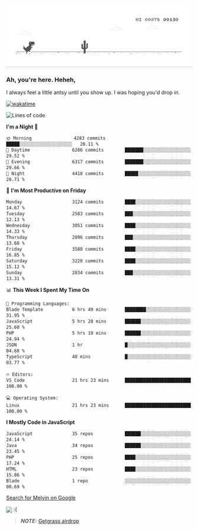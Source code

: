 
<div align="center">
    <img align="center" src="dino.gif">
</div>

### Ah, you're here. Heheh, 
I always feel a little antsy until you show up. I was hoping you'd drop in.

[![wakatime](https://wakatime.com/badge/user/8ad4afa2-1a56-40d1-a949-4663473915b6.svg)](https://wakatime.com/@mrepol742)

<!--START_SECTION:mrepol742-->
![Lines of code](https://img.shields.io/badge/From%20Hello%20World%20I%27ve%20Written-13.9%20million%20lines%20of%20code-blue)

**I'm a Night 🦉** 

```text
🌞 Morning                4283 commits        █████░░░░░░░░░░░░░░░░░░░░   20.11 % 
🌆 Daytime                6286 commits        ███████░░░░░░░░░░░░░░░░░░   29.52 % 
🌃 Evening                6317 commits        ███████░░░░░░░░░░░░░░░░░░   29.66 % 
🌙 Night                  4410 commits        █████░░░░░░░░░░░░░░░░░░░░   20.71 % 
```
📅 **I'm Most Productive on Friday** 

```text
Monday                   3124 commits        ████░░░░░░░░░░░░░░░░░░░░░   14.67 % 
Tuesday                  2583 commits        ███░░░░░░░░░░░░░░░░░░░░░░   12.13 % 
Wednesday                3051 commits        ████░░░░░░░░░░░░░░░░░░░░░   14.33 % 
Thursday                 2896 commits        ███░░░░░░░░░░░░░░░░░░░░░░   13.60 % 
Friday                   3588 commits        ████░░░░░░░░░░░░░░░░░░░░░   16.85 % 
Saturday                 3220 commits        ████░░░░░░░░░░░░░░░░░░░░░   15.12 % 
Sunday                   2834 commits        ███░░░░░░░░░░░░░░░░░░░░░░   13.31 % 
```


📊 **This Week I Spent My Time On** 

```text
💬 Programming Languages: 
Blade Template           6 hrs 49 mins       ████████░░░░░░░░░░░░░░░░░   31.95 % 
JavaScript               5 hrs 28 mins       ██████░░░░░░░░░░░░░░░░░░░   25.60 % 
PHP                      5 hrs 19 mins       ██████░░░░░░░░░░░░░░░░░░░   24.94 % 
JSON                     1 hr                █░░░░░░░░░░░░░░░░░░░░░░░░   04.68 % 
TypeScript               48 mins             █░░░░░░░░░░░░░░░░░░░░░░░░   03.77 % 

🔥 Editors: 
VS Code                  21 hrs 23 mins      █████████████████████████   100.00 % 

💻 Operating System: 
Linux                    21 hrs 23 mins      █████████████████████████   100.00 % 
```

**I Mostly Code in JavaScript** 

```text
JavaScript               35 repos            ██████░░░░░░░░░░░░░░░░░░░   24.14 % 
Java                     34 repos            ██████░░░░░░░░░░░░░░░░░░░   23.45 % 
PHP                      25 repos            ████░░░░░░░░░░░░░░░░░░░░░   17.24 % 
HTML                     23 repos            ████░░░░░░░░░░░░░░░░░░░░░   15.86 % 
Blade                    1 repo              ░░░░░░░░░░░░░░░░░░░░░░░░░   00.69 % 
```




<!--END_SECTION:mrepol742-->

[Search for Melvin on Google](https://www.google.com/search?q=Melvin+Jones+Repol)

 <img align="center" src="https://media.tenor.com/FPraoiMenNkAAAAM/arch-linux.gif">
 :(



> **_NOTE:_** [Getgrass airdrop](https://app.getgrass.io/register/?referralCode=kUHcrABPjKr-_hS) 
